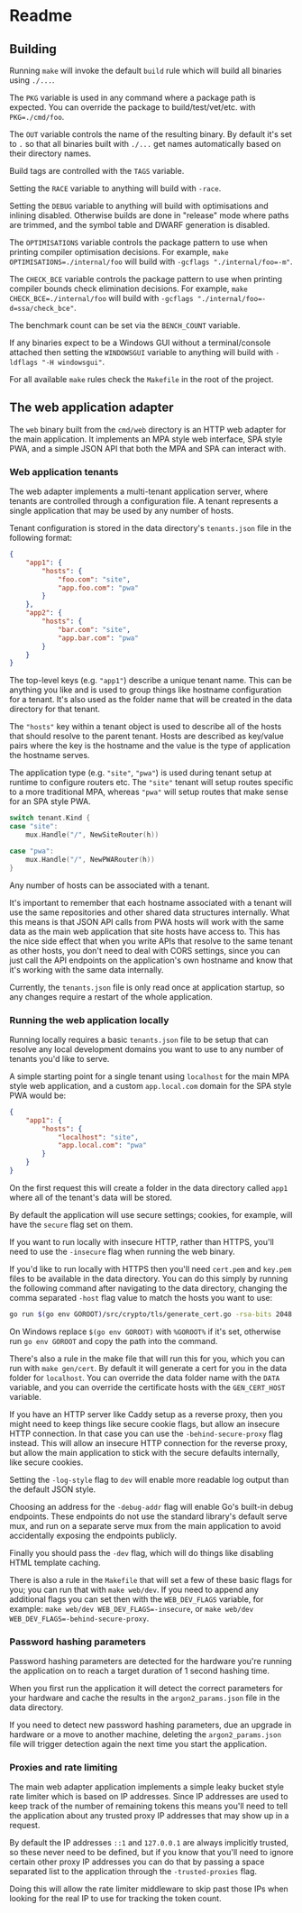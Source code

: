 # Readme

## Building

Running `make` will invoke the default `build` rule which will build all binaries using `./...`.

The `PKG` variable is used in any command where a package path is expected.
You can override the package to build/test/vet/etc. with `PKG=./cmd/foo`.

The `OUT` variable controls the name of the resulting binary. By default it's set to `.` so that all binaries built with `./...` get names automatically based on their directory names.

Build tags are controlled with the `TAGS` variable.

Setting the `RACE` variable to anything will build with `-race`.

Setting the `DEBUG` variable to anything will build with optimisations and inlining disabled. Otherwise builds are done in "release" mode where paths are trimmed, and the symbol table and DWARF generation is disabled.

The `OPTIMISATIONS` variable controls the package pattern to use when printing compiler optimisation decisions. For example, `make OPTIMISATIONS=./internal/foo` will build with `-gcflags "./internal/foo=-m"`.

The `CHECK_BCE` variable controls the package pattern to use when printing compiler bounds check elimination decisions. For example, `make CHECK_BCE=./internal/foo` will build with `-gcflags "./internal/foo=-d=ssa/check_bce"`.

The benchmark count can be set via the `BENCH_COUNT` variable.

If any binaries expect to be a Windows GUI without a terminal/console attached then setting the `WINDOWSGUI` variable to anything will build with `-ldflags "-H windowsgui"`.

For all available `make` rules check the `Makefile` in the root of the project.

## The web application adapter

The `web` binary built from the `cmd/web` directory is an HTTP web adapter for the main application. It implements an MPA style web interface, SPA style PWA, and a simple JSON API that both the MPA and SPA can interact with.

### Web application tenants

The web adapter implements a multi-tenant application server, where tenants are controlled through a configuration file. A tenant represents a single application that may be used by any number of hosts.

Tenant configuration is stored in the data directory's `tenants.json` file in the following format:

```json
{
	"app1": {
		"hosts": {
			"foo.com": "site",
			"app.foo.com": "pwa"
		}
	},
	"app2": {
		"hosts": {
			"bar.com": "site",
			"app.bar.com": "pwa"
		}
	}
}
```

The top-level keys (e.g. `"app1"`) describe a unique tenant name. This can be anything you like and is used to group things like hostname configuration for a tenant. It's also used as the folder name that will be created in the data directory for that tenant.

The `"hosts"` key within a tenant object is used to describe all of the hosts that should resolve to the parent tenant. Hosts are described as key/value pairs where the key is the hostname and the value is the type of application the hostname serves.

The application type (e.g. `"site"`, `"pwa"`) is used during tenant setup at runtime to configure routers etc. The `"site"` tenant will setup routes specific to a more traditional MPA, whereas `"pwa"` will setup routes that make sense for an SPA style PWA.

```go
switch tenant.Kind {
case "site":
	mux.Handle("/", NewSiteRouter(h))

case "pwa":
	mux.Handle("/", NewPWARouter(h))
}
```

Any number of hosts can be associated with a tenant.

It's important to remember that each hostname associated with a tenant will use the same repositories and other shared data structures internally. What this means is that JSON API calls from PWA hosts will work with the same data as the main web application that site hosts have access to. This has the nice side effect that when you write APIs that resolve to the same tenant as other hosts, you don't need to deal with CORS settings, since you can just call the API endpoints on the application's own hostname and know that it's working with the same data internally.

Currently, the `tenants.json` file is only read once at application startup, so any changes require a restart of the whole application.

### Running the web application locally

Running locally requires a basic `tenants.json` file to be setup that can resolve any local development domains you want to use to any number of tenants you'd like to serve.

A simple starting point for a single tenant using `localhost` for the main MPA style web application, and a custom `app.local.com` domain for the SPA style PWA would be:

```json
{
	"app1": {
		"hosts": {
			"localhost": "site",
			"app.local.com": "pwa"
		}
	}
}
```

On the first request this will create a folder in the data directory called `app1` where all of the tenant's data will be stored.

By default the application will use secure settings; cookies, for example, will have the `secure` flag set on them.

If you want to run locally with insecure HTTP, rather than HTTPS, you'll need to use the `-insecure` flag when running the web binary.

If you'd like to run locally with HTTPS then you'll need `cert.pem` and `key.pem` files to be available in the data directory. You can do this simply by running the following command after navigating to the data directory, changing the comma separated `-host` flag value to match the hosts you want to use:

```sh
go run $(go env GOROOT)/src/crypto/tls/generate_cert.go -rsa-bits 2048 -host "localhost,app.local.com"
```

On Windows replace `$(go env GOROOT)` with `%GOROOT%` if it's set, otherwise run `go env GOROOT` and copy the path into the command.

There's also a rule in the make file that will run this for you, which you can run with `make gen/cert`. By default it will generate a cert for you in the data folder for `localhost`. You can override the data folder name with the `DATA` variable, and you can override the certificate hosts with the `GEN_CERT_HOST` variable.

If you have an HTTP server like Caddy setup as a reverse proxy, then you might need to keep things like secure cookie flags, but allow an insecure HTTP connection. In that case you can use the `-behind-secure-proxy` flag instead. This will allow an insecure HTTP connection for the reverse proxy, but allow the main application to stick with the secure defaults internally, like secure cookies.

Setting the `-log-style` flag to `dev` will enable more readable log output than the default JSON style.

Choosing an address for the `-debug-addr` flag will enable Go's built-in debug endpoints. These endpoints do not use the standard library's default serve mux, and run on a separate serve mux from the main application to avoid accidentally exposing the endpoints publicly.

Finally you should pass the `-dev` flag, which will do things like disabling HTML template caching.

There is also a rule in the `Makefile` that will set a few of these basic flags for you; you can run that with `make web/dev`. If you need to append any additional flags you can set then with the `WEB_DEV_FLAGS` variable, for example: `make web/dev WEB_DEV_FLAGS=-insecure`, or `make web/dev WEB_DEV_FLAGS=-behind-secure-proxy`.

### Password hashing parameters

Password hashing parameters are detected for the hardware you're running the application on to reach a target duration of 1 second hashing time.

When you first run the application it will detect the correct parameters for your hardware and cache the results in the `argon2_params.json` file in the data directory.

If you need to detect new password hashing parameters, due an upgrade in hardware or a move to another machine, deleting the `argon2_params.json` file will trigger detection again the next time you start the application.

### Proxies and rate limiting

The main web adapter application implements a simple leaky bucket style rate limiter which is based on IP addresses. Since IP addresses are used to keep track of the number of remaining tokens this means you'll need to tell the application about any trusted proxy IP addresses that may show up in a request.

By default the IP addresses `::1` and `127.0.0.1` are always implicitly trusted, so these never need to be defined, but if you know that you'll need to ignore certain other proxy IP addresses you can do that by passing a space separated list to the application through the `-trusted-proxies` flag.

Doing this will allow the rate limiter middleware to skip past those IPs when looking for the real IP to use for tracking the token count.
